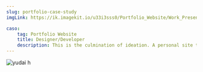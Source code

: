 ```yaml
---
slug: portfolio-case-study
imgLink: https://ik.imagekit.io/u33i3sss0/Portfolio_Website/Work_Presentation/telepay_landing_JGKnXx9Fs.png?ik-sdk-version=javascript-1.4.3&updatedAt=1675093268088

caso:
    tag: Portfolio Website
    title: Designer/Developer
    description: This is the culmination of ideation. A personal site that expresses how Yudai works. It is all about creativity, versatility and adaptability.
---
```



<general-info :caso="caso"></general-info>

<img src="https://ik.imagekit.io/u33i3sss0/Portfolio_Website/Work_Presentation/yudai_press_CuVhBTzQr.png?ik-sdk-version=javascript-1.4.3&updatedAt=1677603685166" alt="yudai h"/>




